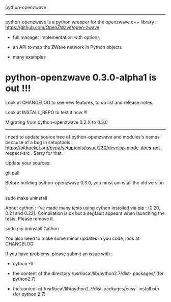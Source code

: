 
python-openzwave
****************

python-openzwave is a python wrapper for the openzwave c++ library :
https://github.com/OpenZWave/open-zwave

   * full manager implementation with options

   * an API to map the ZWave network in Python objects

   * many examples


python-openzwave 0.3.0-alpha1 is out !!!
========================================

Look at CHANGELOG to see new features, to do list and release notes.

Look at INSTALL_REPO to test it now !!!


Migrating from python-openzwave 0.2.X to 0.3.0
**********************************************

I need to update source tree of python-openzwave and modules's names
because of a bug in setuptools :
https://bitbucket.org/pypa/setuptools/issue/230/develop-mode-does-not-
respect-src . Sorry for that.

Update your sources:

   git pull

Before building python-openzwave 0.3.0, you must uninstall the old
version :

   sudo make uninstall

About cython : I've made many tests using cython installed via pip :
(0.20, 0.21 and 0.22). Compilation is ok but a segfault appears when
launching the tests. Please remove it.

   sudo pip uninstall Cython

You also need to make some minor updates in you code, look at
CHANGELOG

If you have problems, please submit an issue with :

   * cython -V

   * the content of the directory /usr/local/lib/python2.7/dist-
     packages/ (for python2.7)

   * the content of /usr/local/lib/python2.7/dist-packages/easy-
     install.pth (for python 2.7)
